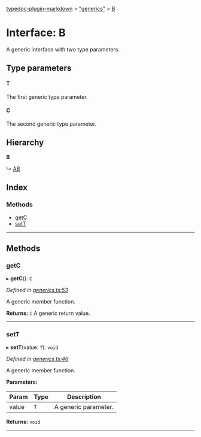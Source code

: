 [typedoc-plugin-markdown](../README.md) > ["generics"](../modules/_generics_.md) > [B](../interfaces/_generics_.b.md)

# Interface: B

A generic interface with two type parameters.

## Type parameters
#### T 

The first generic type parameter.

#### C 

The second generic type parameter.

## Hierarchy

**B**

↳  [AB](_generics_.ab.md)

## Index

### Methods

* [getC](_generics_.b.md#getc)
* [setT](_generics_.b.md#sett)

---

## Methods

<a id="getc"></a>

###  getC

▸ **getC**(): `C`

*Defined in [generics.ts:53](https://github.com/tgreyjs/typedoc-plugin-markdown/blob/master/test/src/generics.ts#L53)*

A generic member function.

**Returns:** `C`
A generic return value.

___

<a id="sett"></a>

###  setT

▸ **setT**(value: *`T`*): `void`

*Defined in [generics.ts:46](https://github.com/tgreyjs/typedoc-plugin-markdown/blob/master/test/src/generics.ts#L46)*

A generic member function.

**Parameters:**

| Param | Type | Description |
| ------ | ------ | ------ |
| value | `T` |  A generic parameter. |

**Returns:** `void`

___

